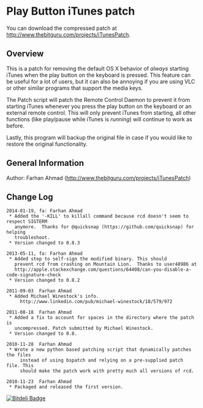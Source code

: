 Play Button iTunes patch
========================

You can download the compressed patch at <http://www.thebitguru.com/projects/iTunesPatch>.

Overview
--------
This is a patch for removing the default OS X behavior of _always_ starting
iTunes when the play button on the keyboard is pressed.  This feature can be
useful for a lot of users, but it can also be annoying if you are using VLC or
other similar programs that support the media keys.

The Patch script will patch the Remote Control Daemon to prevent it from starting
iTunes whenever you press the play button on the keyboard or an external remote
control. This will only prevent iTunes from starting, all other functions (like
play/pause while iTunes is _running_) will continue to work as before.

Lastly, this program will backup the original file in case if you would like to
restore the original functionality.



General Information
-------------------
Author: Farhan Ahmad (<http://www.thebitguru.com/projects/iTunesPatch>)


Change Log
----------
    2014-01-19, fa: Farhan Ahmad
     * Added the '-KILL' to killall command because rcd doesn't seem to respect SIGTERM
       anymore.  Thanks for @quicksnap (https://github.com/quicksnap) for helping
       troubleshoot.
     * Version changed to 0.8.3

    2013-05-11, fa: Farhan Ahmad
     * Added step to self-sign the modified binary. This should
       prevent rcd from crashing on Mountain Lion.  Thanks to user48986 at
       http://apple.stackexchange.com/questions/64408/can-you-disable-a-code-signature-check
     * Version changed to 0.8.2

    2011-09-03	Farhan Ahmad
     * Added Michael Winestock's info.
	     http://www.linkedin.com/pub/michael-winestock/18/579/972

    2011-08-18	Farhan Ahmad
     * Added a fix to account for spaces in the directory where the patch is
       uncompressed. Patch submitted by Michael Winestock.
     * Version changed to 0.8.

    2010-11-28	Farhan Ahmad
     * Wrote a new python based patching script that dynamically patches the files
    	 instead of using bspatch and relying on a pre-supplied patch file. This
    	 should make the patch work with pretty much all versions of rcd.

    2010-11-23	Farhan Ahmad
     * Packaged and released the first version.


[![Bitdeli Badge](https://d2weczhvl823v0.cloudfront.net/thebitguru/play-button-itunes-patch/trend.png)](https://bitdeli.com/free "Bitdeli Badge")

